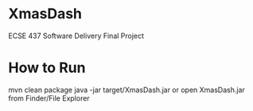 # XmasDash
ECSE 437 Software Delivery Final Project

# How to Run
mvn clean package
java -jar target/XmasDash.jar 
or
open XmasDash.jar from Finder/File Explorer
